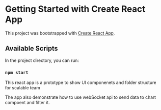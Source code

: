 # Getting Started with Create React App

This project was bootstrapped with [Create React App](https://github.com/facebook/create-react-app).

## Available Scripts

In the project directory, you can run:

### `npm start`

This react app is a prototype to show UI componenets and folder structure for scalable team 


The app also demonstrate how to use webSocket api to send data to chart compoent and filter it. 
